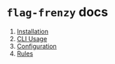 # `flag-frenzy` docs

1. [Installation](1-install.md)
2. [CLI Usage](2-cli.md)
3. [Configuration](3-config.md)
4. [Rules](4-rules.md)
